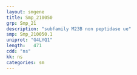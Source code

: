 ```yaml
---
layout: smgene
title: Smp_210050
grp: Smp_21
description: "subfamily M23B non peptidase ue"
smp: Smp_210050.1
uniprot: "G4LYQ1"
length:   471
cdd: "ns"
kk: ns
categories: sm
---
```

